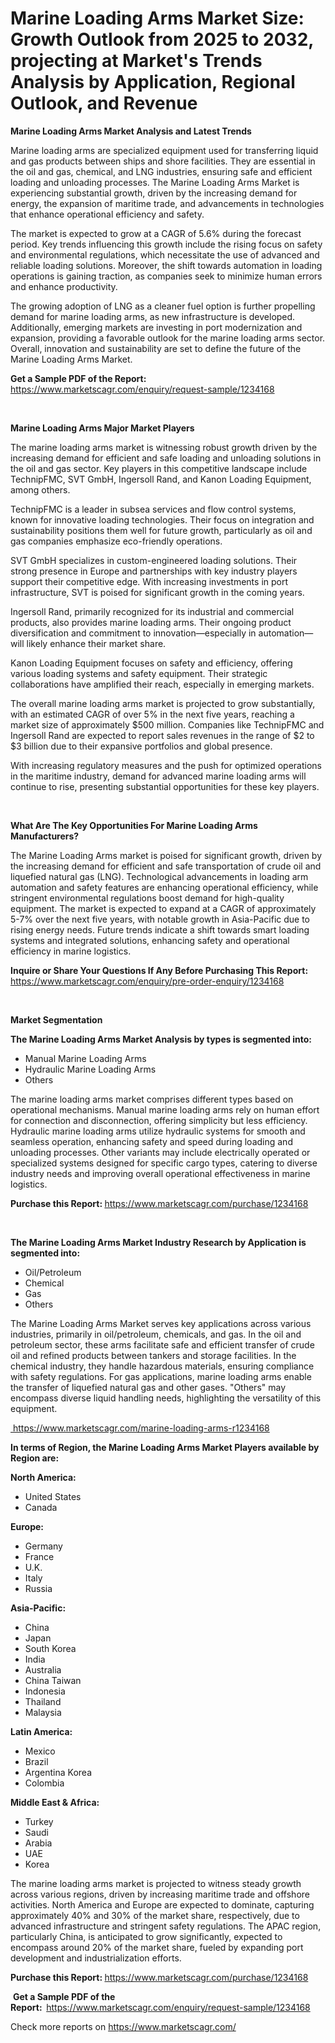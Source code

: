<p><h1>Marine Loading Arms Market Size: Growth Outlook from 2025 to 2032, projecting at Market's Trends Analysis by Application, Regional Outlook, and Revenue</h1></p><p><strong>Marine Loading Arms Market Analysis and Latest Trends</strong></p>
<p><p>Marine loading arms are specialized equipment used for transferring liquid and gas products between ships and shore facilities. They are essential in the oil and gas, chemical, and LNG industries, ensuring safe and efficient loading and unloading processes. The Marine Loading Arms Market is experiencing substantial growth, driven by the increasing demand for energy, the expansion of maritime trade, and advancements in technologies that enhance operational efficiency and safety.</p><p>The market is expected to grow at a CAGR of 5.6% during the forecast period. Key trends influencing this growth include the rising focus on safety and environmental regulations, which necessitate the use of advanced and reliable loading solutions. Moreover, the shift towards automation in loading operations is gaining traction, as companies seek to minimize human errors and enhance productivity.</p><p>The growing adoption of LNG as a cleaner fuel option is further propelling demand for marine loading arms, as new infrastructure is developed. Additionally, emerging markets are investing in port modernization and expansion, providing a favorable outlook for the marine loading arms sector. Overall, innovation and sustainability are set to define the future of the Marine Loading Arms Market.</p></p>
<p><strong>Get a Sample PDF of the Report:&nbsp;</strong> <a href="https://www.marketscagr.com/enquiry/request-sample/1234168?utm_campaign=2998&utm_medium=2&utm_source=Github&utm_content=ia&utm_term=11042025&utm_id=marine-loading-arms">https://www.marketscagr.com/enquiry/request-sample/1234168</a></p>
<p>&nbsp;</p>
<p><strong>Marine Loading Arms Major Market Players</strong></p>
<p><p>The marine loading arms market is witnessing robust growth driven by the increasing demand for efficient and safe loading and unloading solutions in the oil and gas sector. Key players in this competitive landscape include TechnipFMC, SVT GmbH, Ingersoll Rand, and Kanon Loading Equipment, among others.</p><p>TechnipFMC is a leader in subsea services and flow control systems, known for innovative loading technologies. Their focus on integration and sustainability positions them well for future growth, particularly as oil and gas companies emphasize eco-friendly operations. </p><p>SVT GmbH specializes in custom-engineered loading solutions. Their strong presence in Europe and partnerships with key industry players support their competitive edge. With increasing investments in port infrastructure, SVT is poised for significant growth in the coming years.</p><p>Ingersoll Rand, primarily recognized for its industrial and commercial products, also provides marine loading arms. Their ongoing product diversification and commitment to innovation—especially in automation—will likely enhance their market share.</p><p>Kanon Loading Equipment focuses on safety and efficiency, offering various loading systems and safety equipment. Their strategic collaborations have amplified their reach, especially in emerging markets.</p><p>The overall marine loading arms market is projected to grow substantially, with an estimated CAGR of over 5% in the next five years, reaching a market size of approximately $500 million. Companies like TechnipFMC and Ingersoll Rand are expected to report sales revenues in the range of $2 to $3 billion due to their expansive portfolios and global presence.</p><p>With increasing regulatory measures and the push for optimized operations in the maritime industry, demand for advanced marine loading arms will continue to rise, presenting substantial opportunities for these key players.</p></p>
<p>&nbsp;</p>
<p><strong>What Are The Key Opportunities For Marine Loading Arms Manufacturers?</strong></p>
<p><p>The Marine Loading Arms market is poised for significant growth, driven by the increasing demand for efficient and safe transportation of crude oil and liquefied natural gas (LNG). Technological advancements in loading arm automation and safety features are enhancing operational efficiency, while stringent environmental regulations boost demand for high-quality equipment. The market is expected to expand at a CAGR of approximately 5-7% over the next five years, with notable growth in Asia-Pacific due to rising energy needs. Future trends indicate a shift towards smart loading systems and integrated solutions, enhancing safety and operational efficiency in marine logistics.</p></p>
<p><strong>Inquire or Share Your Questions If Any Before Purchasing This Report:</strong> <a href="https://www.marketscagr.com/enquiry/pre-order-enquiry/1234168?utm_campaign=2998&utm_medium=2&utm_source=Github&utm_content=ia&utm_term=11042025&utm_id=marine-loading-arms">https://www.marketscagr.com/enquiry/pre-order-enquiry/1234168</a></p>
<p>&nbsp;</p>
<p><strong>Market Segmentation</strong></p>
<p><strong>The Marine Loading Arms Market Analysis by types is segmented into:</strong></p>
<p><ul><li>Manual Marine Loading Arms</li><li>Hydraulic Marine Loading Arms</li><li>Others</li></ul></p>
<p><p>The marine loading arms market comprises different types based on operational mechanisms. Manual marine loading arms rely on human effort for connection and disconnection, offering simplicity but less efficiency. Hydraulic marine loading arms utilize hydraulic systems for smooth and seamless operation, enhancing safety and speed during loading and unloading processes. Other variants may include electrically operated or specialized systems designed for specific cargo types, catering to diverse industry needs and improving overall operational effectiveness in marine logistics.</p></p>
<p><strong>Purchase this Report:&nbsp;</strong><a href="https://www.marketscagr.com/purchase/1234168?utm_campaign=2998&utm_medium=2&utm_source=Github&utm_content=ia&utm_term=11042025&utm_id=marine-loading-arms">https://www.marketscagr.com/purchase/1234168</a></p>
<p>&nbsp;</p>
<p><strong>The Marine Loading Arms Market Industry Research by Application is segmented into:</strong></p>
<p><ul><li>Oil/Petroleum</li><li>Chemical</li><li>Gas</li><li>Others</li></ul></p>
<p><p>The Marine Loading Arms Market serves key applications across various industries, primarily in oil/petroleum, chemicals, and gas. In the oil and petroleum sector, these arms facilitate safe and efficient transfer of crude oil and refined products between tankers and storage facilities. In the chemical industry, they handle hazardous materials, ensuring compliance with safety regulations. For gas applications, marine loading arms enable the transfer of liquefied natural gas and other gases. "Others" may encompass diverse liquid handling needs, highlighting the versatility of this equipment.</p></p>
<p><a href="https://www.marketscagr.com/marine-loading-arms-r1234168?utm_campaign=2998&utm_medium=2&utm_source=Github&utm_content=ia&utm_term=11042025&utm_id=marine-loading-arms">&nbsp;https://www.marketscagr.com/marine-loading-arms-r1234168</a></p>
<p><strong>In terms of Region, the Marine Loading Arms Market Players available by Region are:</strong></p>
<p>
    <p> <strong> North America: </strong>
        <ul>
            <li>United States</li>
            <li>Canada</li>
        </ul>
        </p> 
    <p> <strong> Europe: </strong>
        <ul>
            <li>Germany</li>
            <li>France</li>
            <li>U.K.</li>
            <li>Italy</li>
            <li>Russia</li>
        </ul>
        </p> 
    <p> <strong> Asia-Pacific: </strong>
        <ul>
            <li>China</li>
            <li>Japan</li>
            <li>South Korea</li>
            <li>India</li>
            <li>Australia</li>
            <li>China Taiwan</li>
            <li>Indonesia</li>
            <li>Thailand</li>
            <li>Malaysia</li>
        </ul>
        </p> 
    <p> <strong> Latin America: </strong>
        <ul>
            <li>Mexico</li>
            <li>Brazil</li>
            <li>Argentina Korea</li>
            <li>Colombia</li>
        </ul>
        </p> 
    <p> <strong> Middle East & Africa: </strong>
        <ul>
            <li>Turkey</li>
            <li>Saudi</li>
            <li>Arabia</li>
            <li>UAE</li>
            <li>Korea</li>
        </ul>
    </p>
    </p>
<p><p>The marine loading arms market is projected to witness steady growth across various regions, driven by increasing maritime trade and offshore activities. North America and Europe are expected to dominate, capturing approximately 40% and 30% of the market share, respectively, due to advanced infrastructure and stringent safety regulations. The APAC region, particularly China, is anticipated to grow significantly, expected to encompass around 20% of the market share, fueled by expanding port development and industrialization efforts.</p></p>
<p><strong>Purchase this Report: </strong><a href="https://www.marketscagr.com/purchase/1234168?utm_campaign=2998&utm_medium=2&utm_source=Github&utm_content=ia&utm_term=11042025&utm_id=marine-loading-arms">https://www.marketscagr.com/purchase/1234168</a></p>
<p>&nbsp;<strong>Get a Sample PDF of the Report:&nbsp;&nbsp;</strong><a href="https://www.marketscagr.com/enquiry/request-sample/1234168?utm_campaign=2998&utm_medium=2&utm_source=Github&utm_content=ia&utm_term=11042025&utm_id=marine-loading-arms">https://www.marketscagr.com/enquiry/request-sample/1234168</a></p>
<p><strong></strong></p>
<p>Check more reports on <a href="https://www.marketscagr.com/?utm_campaign=2998&utm_medium=2&utm_source=Github&utm_content=ia&utm_term=11042025&utm_id=marine-loading-arms">https://www.marketscagr.com/</a></p>